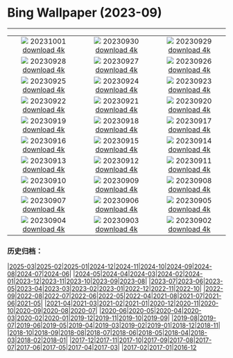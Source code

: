 # Bing Wallpaper (2023-09)
**************
| | | |
| :----: | :----: | :----: |
| ![](https://www.bing.com/th?id=OHR.LakeBledSunrise_FR-FR7792923061_1920x1080.jpg) 20231001 [download 4k](https://www.bing.com/th?id=OHR.LakeBledSunrise_FR-FR7792923061_UHD.jpg) | ![](https://www.bing.com/th?id=OHR.ShenandoahFoliage_FR-FR5502772012_1920x1080.jpg) 20230930 [download 4k](https://www.bing.com/th?id=OHR.ShenandoahFoliage_FR-FR5502772012_UHD.jpg) | ![](https://www.bing.com/th?id=OHR.GuiyangMoon_FR-FR7040582752_1920x1080.jpg) 20230929 [download 4k](https://www.bing.com/th?id=OHR.GuiyangMoon_FR-FR7040582752_UHD.jpg) |
| ![](https://www.bing.com/th?id=OHR.MaritimeDay_FR-FR6769688761_1920x1080.jpg) 20230928 [download 4k](https://www.bing.com/th?id=OHR.MaritimeDay_FR-FR6769688761_UHD.jpg) | ![](https://www.bing.com/th?id=OHR.CapriKrupp_FR-FR5234013603_1920x1080.jpg) 20230927 [download 4k](https://www.bing.com/th?id=OHR.CapriKrupp_FR-FR5234013603_UHD.jpg) | ![](https://www.bing.com/th?id=OHR.VeniceSkatePark_FR-FR4705618167_1920x1080.jpg) 20230926 [download 4k](https://www.bing.com/th?id=OHR.VeniceSkatePark_FR-FR4705618167_UHD.jpg) |
| ![](https://www.bing.com/th?id=OHR.GlacierBayOtter_FR-FR3887567269_1920x1080.jpg) 20230925 [download 4k](https://www.bing.com/th?id=OHR.GlacierBayOtter_FR-FR3887567269_UHD.jpg) | ![](https://www.bing.com/th?id=OHR.GenoeseTower_FR-FR7845957372_1920x1080.jpg) 20230924 [download 4k](https://www.bing.com/th?id=OHR.GenoeseTower_FR-FR7845957372_UHD.jpg) | ![](https://www.bing.com/th?id=OHR.GastronomyDay_FR-FR7756533791_1920x1080.jpg) 20230923 [download 4k](https://www.bing.com/th?id=OHR.GastronomyDay_FR-FR7756533791_UHD.jpg) |
| ![](https://www.bing.com/th?id=OHR.ShamwariRhino_FR-FR1116105589_1920x1080.jpg) 20230922 [download 4k](https://www.bing.com/th?id=OHR.ShamwariRhino_FR-FR1116105589_UHD.jpg) | ![](https://www.bing.com/th?id=OHR.NobelNorway_FR-FR0963742399_1920x1080.jpg) 20230921 [download 4k](https://www.bing.com/th?id=OHR.NobelNorway_FR-FR0963742399_UHD.jpg) | ![](https://www.bing.com/th?id=OHR.ArkadiaPark_FR-FR0610360339_1920x1080.jpg) 20230920 [download 4k](https://www.bing.com/th?id=OHR.ArkadiaPark_FR-FR0610360339_UHD.jpg) |
| ![](https://www.bing.com/th?id=OHR.SplugenPass_FR-FR8357846170_1920x1080.jpg) 20230919 [download 4k](https://www.bing.com/th?id=OHR.SplugenPass_FR-FR8357846170_UHD.jpg) | ![](https://www.bing.com/th?id=OHR.MilkyWayPortugal_FR-FR9919070514_1920x1080.jpg) 20230918 [download 4k](https://www.bing.com/th?id=OHR.MilkyWayPortugal_FR-FR9919070514_UHD.jpg) | ![](https://www.bing.com/th?id=OHR.CubanTody_FR-FR9694698532_1920x1080.jpg) 20230917 [download 4k](https://www.bing.com/th?id=OHR.CubanTody_FR-FR9694698532_UHD.jpg) |
| ![](https://www.bing.com/th?id=OHR.OktoberfestWorkers_FR-FR0137764412_1920x1080.jpg) 20230916 [download 4k](https://www.bing.com/th?id=OHR.OktoberfestWorkers_FR-FR0137764412_UHD.jpg) | ![](https://www.bing.com/th?id=OHR.GlenariffForest_FR-FR8149555796_1920x1080.jpg) 20230915 [download 4k](https://www.bing.com/th?id=OHR.GlenariffForest_FR-FR8149555796_UHD.jpg) | ![](https://www.bing.com/th?id=OHR.MongoliaHorses_FR-FR6648660831_1920x1080.jpg) 20230914 [download 4k](https://www.bing.com/th?id=OHR.MongoliaHorses_FR-FR6648660831_UHD.jpg) |
| ![](https://www.bing.com/th?id=OHR.HemakutaHill_FR-FR6222241718_1920x1080.jpg) 20230913 [download 4k](https://www.bing.com/th?id=OHR.HemakutaHill_FR-FR6222241718_UHD.jpg) | ![](https://www.bing.com/th?id=OHR.NorthSeaStairs_FR-FR5596287434_1920x1080.jpg) 20230912 [download 4k](https://www.bing.com/th?id=OHR.NorthSeaStairs_FR-FR5596287434_UHD.jpg) | ![](https://www.bing.com/th?id=OHR.MarathonMedoc_FR-FR5430378325_1920x1080.jpg) 20230911 [download 4k](https://www.bing.com/th?id=OHR.MarathonMedoc_FR-FR5430378325_UHD.jpg) |
| ![](https://www.bing.com/th?id=OHR.CastelmazzanoSunrise_FR-FR5171690976_1920x1080.jpg) 20230910 [download 4k](https://www.bing.com/th?id=OHR.CastelmazzanoSunrise_FR-FR5171690976_UHD.jpg) | ![](https://www.bing.com/th?id=OHR.AyutthayaTemple_FR-FR4416572016_1920x1080.jpg) 20230909 [download 4k](https://www.bing.com/th?id=OHR.AyutthayaTemple_FR-FR4416572016_UHD.jpg) | ![](https://www.bing.com/th?id=OHR.RugbyWorldCup_FR-FR6347432536_1920x1080.jpg) 20230908 [download 4k](https://www.bing.com/th?id=OHR.RugbyWorldCup_FR-FR6347432536_UHD.jpg) |
| ![](https://www.bing.com/th?id=OHR.CamelsAbove_FR-FR9524017477_1920x1080.jpg) 20230907 [download 4k](https://www.bing.com/th?id=OHR.CamelsAbove_FR-FR9524017477_UHD.jpg) | ![](https://www.bing.com/th?id=OHR.CreteHarbor_FR-FR9327699633_1920x1080.jpg) 20230906 [download 4k](https://www.bing.com/th?id=OHR.CreteHarbor_FR-FR9327699633_UHD.jpg) | ![](https://www.bing.com/th?id=OHR.MountSegla_FR-FR9123085468_1920x1080.jpg) 20230905 [download 4k](https://www.bing.com/th?id=OHR.MountSegla_FR-FR9123085468_UHD.jpg) |
| ![](https://www.bing.com/th?id=OHR.BourgesMarsh_FR-FR0172809073_1920x1080.jpg) 20230904 [download 4k](https://www.bing.com/th?id=OHR.BourgesMarsh_FR-FR0172809073_UHD.jpg) | ![](https://www.bing.com/th?id=OHR.ManhattanAerial_FR-FR8563550071_1920x1080.jpg) 20230903 [download 4k](https://www.bing.com/th?id=OHR.ManhattanAerial_FR-FR8563550071_UHD.jpg) | ![](https://www.bing.com/th?id=OHR.TinyHummer_FR-FR8365055526_1920x1080.jpg) 20230902 [download 4k](https://www.bing.com/th?id=OHR.TinyHummer_FR-FR8365055526_UHD.jpg) |

### 历史归档：

|[2025-03](/../2025-03/2025-03.md)|[2025-02](/../2025-02/2025-02.md)|[2025-01](/../2025-01/2025-01.md)|[2024-12](/../2024-12/2024-12.md)|[2024-11](/../2024-11/2024-11.md)|[2024-10](/../2024-10/2024-10.md)|[2024-09](/../2024-09/2024-09.md)|[2024-08](/../2024-08/2024-08.md)|[2024-07](/../2024-07/2024-07.md)|[2024-06](/../2024-06/2024-06.md)|
|[2024-05](/../2024-05/2024-05.md)|[2024-04](/../2024-04/2024-04.md)|[2024-03](/../2024-03/2024-03.md)|[2024-02](/../2024-02/2024-02.md)|[2024-01](/../2024-01/2024-01.md)|[2023-12](/../2023-12/2023-12.md)|[2023-11](/../2023-11/2023-11.md)|[2023-10](/../2023-10/2023-10.md)|[2023-09](/2023-09.md)|[2023-08](/../2023-08/2023-08.md)|
|[2023-07](/../2023-07/2023-07.md)|[2023-06](/../2023-06/2023-06.md)|[2023-05](/../2023-05/2023-05.md)|[2023-04](/../2023-04/2023-04.md)|[2023-03](/../2023-03/2023-03.md)|[2023-02](/../2023-02/2023-02.md)|[2023-01](/../2023-01/2023-01.md)|[2022-12](/../2022-12/2022-12.md)|[2022-11](/../2022-11/2022-11.md)|[2022-10](/../2022-10/2022-10.md)|
|[2022-09](/../2022-09/2022-09.md)|[2022-08](/../2022-08/2022-08.md)|[2022-07](/../2022-07/2022-07.md)|[2022-06](/../2022-06/2022-06.md)|[2022-05](/../2022-05/2022-05.md)|[2022-04](/../2022-04/2022-04.md)|[2021-08](/../2021-08/2021-08.md)|[2021-07](/../2021-07/2021-07.md)|[2021-06](/../2021-06/2021-06.md)|[2021-05](/../2021-05/2021-05.md)|
|[2021-04](/../2021-04/2021-04.md)|[2021-03](/../2021-03/2021-03.md)|[2021-02](/../2021-02/2021-02.md)|[2021-01](/../2021-01/2021-01.md)|[2020-12](/../2020-12/2020-12.md)|[2020-11](/../2020-11/2020-11.md)|[2020-10](/../2020-10/2020-10.md)|[2020-09](/../2020-09/2020-09.md)|[2020-08](/../2020-08/2020-08.md)|[2020-07](/../2020-07/2020-07.md)|
|[2020-06](/../2020-06/2020-06.md)|[2020-05](/../2020-05/2020-05.md)|[2020-04](/../2020-04/2020-04.md)|[2020-03](/../2020-03/2020-03.md)|[2020-02](/../2020-02/2020-02.md)|[2020-01](/../2020-01/2020-01.md)|[2019-12](/../2019-12/2019-12.md)|[2019-11](/../2019-11/2019-11.md)|[2019-10](/../2019-10/2019-10.md)|[2019-09](/../2019-09/2019-09.md)|
|[2019-08](/../2019-08/2019-08.md)|[2019-07](/../2019-07/2019-07.md)|[2019-06](/../2019-06/2019-06.md)|[2019-05](/../2019-05/2019-05.md)|[2019-04](/../2019-04/2019-04.md)|[2019-03](/../2019-03/2019-03.md)|[2019-02](/../2019-02/2019-02.md)|[2019-01](/../2019-01/2019-01.md)|[2018-12](/../2018-12/2018-12.md)|[2018-11](/../2018-11/2018-11.md)|
|[2018-10](/../2018-10/2018-10.md)|[2018-09](/../2018-09/2018-09.md)|[2018-08](/../2018-08/2018-08.md)|[2018-07](/../2018-07/2018-07.md)|[2018-06](/../2018-06/2018-06.md)|[2018-05](/../2018-05/2018-05.md)|[2018-04](/../2018-04/2018-04.md)|[2018-03](/../2018-03/2018-03.md)|[2018-02](/../2018-02/2018-02.md)|[2018-01](/../2018-01/2018-01.md)|
|[2017-12](/../2017-12/2017-12.md)|[2017-11](/../2017-11/2017-11.md)|[2017-10](/../2017-10/2017-10.md)|[2017-09](/../2017-09/2017-09.md)|[2017-08](/../2017-08/2017-08.md)|[2017-07](/../2017-07/2017-07.md)|[2017-06](/../2017-06/2017-06.md)|[2017-05](/../2017-05/2017-05.md)|[2017-04](/../2017-04/2017-04.md)|[2017-03](/../2017-03/2017-03.md)|
|[2017-02](/../2017-02/2017-02.md)|[2017-01](/../2017-01/2017-01.md)|[2016-12](/../2016-12/2016-12.md)
